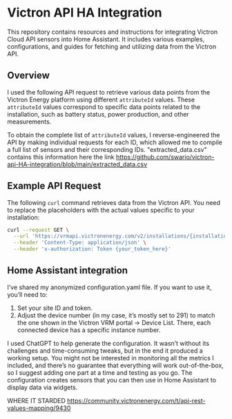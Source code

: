 # Victron API HA Integration

This repository contains resources and instructions for integrating Victron Cloud API sensors into Home Assistant. It includes various examples, configurations, and guides for fetching and utilizing data from the Victron API.

## Overview

I used the following API request to retrieve various data points from the Victron Energy platform using different `attributeId` values. These `attributeId` values correspond to specific data points related to the installation, such as battery status, power production, and other measurements.

To obtain the complete list of `attributeId` values, I reverse-engineered the API by making individual requests for each ID, which allowed me to compile a full list of sensors and their corresponding IDs. "extracted_data.csv" contains this information 
here the link https://github.com/swario/victron-api-HA-integration/blob/main/extracted_data.csv

## Example API Request

The following `curl` command retrieves data from the Victron API. You need to replace the placeholders with the actual values specific to your installation:

```bash
curl --request GET \
  --url 'https://vrmapi.victronenergy.com/v2/installations/{installation_id}/widgets/Graph?attributeIds%5B%5D={attribute_id}&instance={instance_id}' \
  --header 'Content-Type: application/json' \
  --header 'x-authorization: Token {your_token_here}'
```

## Home Assistant integration
I’ve shared my anonymized configuration.yaml file. If you want to use it, you’ll need to:
1. Set your site ID and token.
2. Adjust the device number (in my case, it’s mostly set to 291) to match the one shown in the Victron VRM portal → Device List. There, each connected device has a specific instance number.

I used ChatGPT to help generate the configuration. It wasn’t without its challenges and time-consuming tweaks, but in the end it produced a working setup.
You might not be interested in monitoring all the metrics I included, and there’s no guarantee that everything will work out-of-the-box, so I suggest adding one part at a time and testing as you go.
The configuration creates sensors that you can then use in Home Assistant to display data via widgets.

WHERE IT STARDED
https://community.victronenergy.com/t/api-rest-values-mapping/9430

